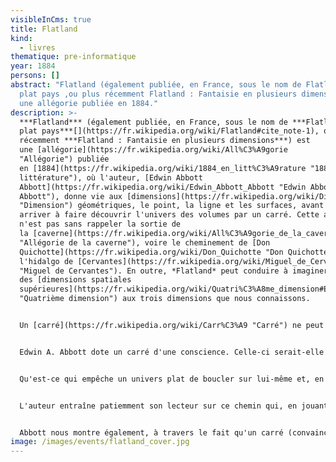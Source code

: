 ```yaml
---
visibleInCms: true
title: Flatland
kind:
  - livres
thematique: pre-informatique
year: 1884
persons: []
abstract: "Flatland (également publiée, en France, sous le nom de Flatland ou Le
  plat pays ,ou plus récemment Flatland : Fantaisie en plusieurs dimensions) est
  une allégorie publiée en 1884."
description: >-
  ***Flatland*** (également publiée, en France, sous le nom de ***Flatland ou Le
  plat pays***[](https://fr.wikipedia.org/wiki/Flatland#cite_note-1), ou plus
  récemment ***Flatland : Fantaisie en plusieurs dimensions***) est
  une [allégorie](https://fr.wikipedia.org/wiki/All%C3%A9gorie
  "Allégorie") publiée
  en [1884](https://fr.wikipedia.org/wiki/1884_en_litt%C3%A9rature "1884 en
  littérature"), où l'auteur, [Edwin Abbott
  Abbott](https://fr.wikipedia.org/wiki/Edwin_Abbott_Abbott "Edwin Abbott
  Abbott"), donne vie aux [dimensions](https://fr.wikipedia.org/wiki/Dimension
  "Dimension") géométriques, le point, la ligne et les surfaces, avant d'en
  arriver à faire découvrir l'univers des volumes par un carré. Cette allégorie
  n'est pas sans rappeler la sortie de
  la [caverne](https://fr.wikipedia.org/wiki/All%C3%A9gorie_de_la_caverne
  "Allégorie de la caverne"), voire le cheminement de [Don
  Quichotte](https://fr.wikipedia.org/wiki/Don_Quichotte "Don Quichotte"),
  l'hidalgo de [Cervantes](https://fr.wikipedia.org/wiki/Miguel_de_Cervantes
  "Miguel de Cervantes"). En outre, *Flatland* peut conduire à imaginer
  des [dimensions spatiales
  supérieures](https://fr.wikipedia.org/wiki/Quatri%C3%A8me_dimension#En_g%C3%A9om%C3%A9trie
  "Quatrième dimension") aux trois dimensions que nous connaissons.


  Un [carré](https://fr.wikipedia.org/wiki/Carr%C3%A9 "Carré") ne peut que vivre à Flatland, l'univers à zéro, une ou deux dimensions. L'auteur décrit les styles de vie de *pointland*, de *lineland* et de *surfaceland*, trois composantes du pays *Flatland*. Dans ce pays plat, les figures ont développé des croyances, des certitudes et des mœurs fondées sur de bonnes raisons ou des expériences plus ou moins vérifiables mais bien ancrées dans la société.


  Edwin A. Abbott dote un carré d'une conscience. Celle-ci serait-elle moins égocentrique que celle d'un point ou d'une ligne ? Chacun son monde de platitude. Admettons cependant que l'on puisse assister au moment invraisemblable et non moins formidable de la découverte de la troisième dimension par ce carré qui n'a même pas pour lui un statut social lui permettant de diffuser sa vision du monde.


  Qu'est-ce qui empêche un univers plat de boucler sur lui-même et, en conséquence, de produire un volume ? Un jour, le carré victime de l'apparition d'une sphère va imaginer *Spaceland*. À quoi peut s'attendre le quadrilatère s'il en vient à révéler à son monde l'existence d'une dimension supérieure ? Comment les autorités vont-elles réagir ? Vont-elles interner le trublion, le brûler ou plutôt le gommer ?


  L'auteur entraîne patiemment son lecteur sur ce chemin qui, en jouant du prétexte d'une démonstration de [géométrie euclidienne](https://fr.wikipedia.org/wiki/G%C3%A9om%C3%A9trie_euclidienne "Géométrie euclidienne"), prend soudainement le ton d'une interrogation bien plus profonde à une époque où, en Grande-Bretagne, l'[ère victorienne](https://fr.wikipedia.org/wiki/%C3%89poque_victorienne "Époque victorienne") avait encore quelques années devant elle.


  Abbott nous montre également, à travers le fait qu'un carré (convaincu que le monde n'a que deux dimensions) découvre une troisième dimension difficile à imaginer et à décrire, que nous-mêmes (qui sommes convaincus que le monde n'a que trois dimensions) pourrions nous trouver en réalité dans un monde à [quatre dimensions](https://fr.wikipedia.org/wiki/Espace_%C3%A0_quatre_dimensions "Espace à quatre dimensions") difficile à imaginer et à décrire dont nous ne parcourrions que la « surface » tridimensionnelle[](https://fr.wikipedia.org/wiki/Flatland#cite_note-2).
image: /images/events/flatland_cover.jpg
---
```

